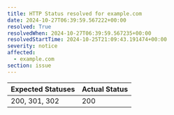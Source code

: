 ```yaml
---
title: HTTP Status resolved for example.com
date: 2024-10-27T06:39:59.567222+00:00
resolved: True
resolvedWhen: 2024-10-27T06:39:59.567235+00:00
resolvedStartTime: 2024-10-25T21:09:43.191474+00:00
severity: notice
affected:
  - example.com
section: issue
---
```


| Expected Statuses | Actual Status  |
|-------------------|----------------|
| 200, 301, 302 | 200 |

